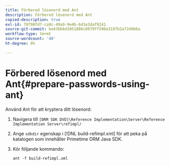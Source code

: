 ```yaml
---
title: Förbered lösenord med Ant
description: Förbered lösenord med Ant
copied-description: true
exl-id: 78f00fd7-ca9c-49a9-9e4b-6d1e2daf9241
source-git-commit: be43bbbd1051886c8979ff590a3197b2a7249b6a
workflow-type: tm+mt
source-wordcount: '40'
ht-degree: 0%

---
```


# Förbered lösenord med Ant{#prepare-passwords-using-ant}

Använd Ant för att kryptera ditt lösenord:

1. Navigera till `[DRM SDK DVD]\Reference Implementation\Server\Reference Implementation Server\refimpl/`
1. Ange `sdkdir` egenskap i [!DNL build-refimpl.xml] för att peka på katalogen som innehåller Primetime DRM Java SDK.
1. Kör följande kommando:

   ```
   ant -f build-refimpl.xml
   ```
